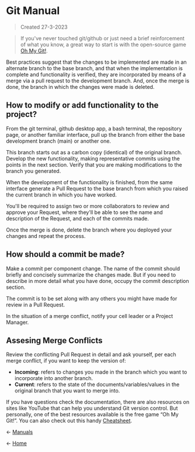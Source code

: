 # Git Manual
> Created 27-3-2023

> If you've never touched git/github or just need a brief reinforcement of what you know, a great way to start is with the open-source game [Oh My Git!](https://ohmygit.org/).

Best practices suggest that the changes to be implemented are made in an alternate branch to the base branch, and that when the implementation is complete and functionality is verified, they are incorporated by means of a merge via a pull request to the development branch. And, once the merge is done, the branch in which the changes were made is deleted.

## How to modify or add functionality to the project?

From the git terminal, github desktop app, a bash terminal, the repository page, or another familiar interface, pull up the branch from either the base development branch (main) or another one.

This branch starts out as a carbon copy (identical) of the original branch.
Develop the new functionality, making representative commits using the points in the next section. Verify that you are making modifications to the branch you generated.

When the development of the functionality is finished, from the same interface generate a Pull Request to the base branch from which you raised the current branch in which you have worked.

You'll be required to assign two or more collaborators to review and approve your Request, where they'll be able to see the name and description of the Request, and each of the commits made.

Once the merge is done, delete the branch where you deployed your changes and repeat the process.

## How should a commit be made?

Make a commit per component change.
The name of the commit should briefly and concisely summarize the changes made. But if you need to describe in more detail what you have done, occupy the commit description section.

The commit is to be set along with any others you might have made for review in a Pull Request.

In the situation of a merge conflict, notify your cell leader or a Project Manager.

## Assesing Merge Conflicts

Review the conflicting Pull Request in detail and ask yourself, per each merge conflict, if you want to keep the version of:
- **Incoming**: refers to changes you made in the branch which you want to incorporate into another branch.
- **Current**: refers to the state of the documents/variables/values in the original branch that you want to merge into.

If you have questions check the documentation, there are also resources on sites like YouTube that can help you understand Git version control. But personally, one of the best resources available is the free game “Oh My Git!”. You can also check out this handy [Cheatsheet](https://danielkummer.github.io/git-flow-cheatsheet/).

← [Manuals](https://github.com/SFMBa01029956/TC3005B.502/tree/manuals)

← [Home](https://github.com/SFMBa01029956/TC3005B.502)
